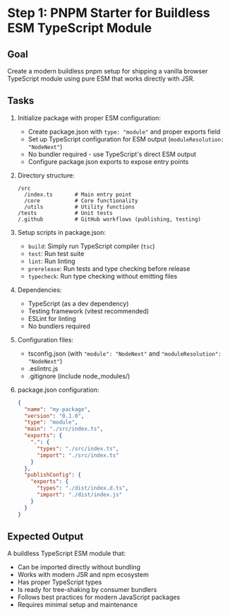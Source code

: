 # Step 1: PNPM Starter for Buildless ESM TypeScript Module

## Goal

Create a modern buildless pnpm setup for shipping a vanilla browser TypeScript module using pure ESM that works directly with JSR.

## Tasks

1. Initialize package with proper ESM configuration:

   - Create package.json with `type: "module"` and proper exports field
   - Set up TypeScript configuration for ESM output (`moduleResolution: "NodeNext"`)
   - No bundler required - use TypeScript's direct ESM output
   - Configure package.json exports to expose entry points

2. Directory structure:

   ```
   /src
     /index.ts       # Main entry point
     /core           # Core functionality
     /utils          # Utility functions
   /tests            # Unit tests
   /.github          # GitHub workflows (publishing, testing)
   ```

3. Setup scripts in package.json:

   - `build`: Simply run TypeScript compiler (`tsc`)
   - `test`: Run test suite
   - `lint`: Run linting
   - `prerelease`: Run tests and type checking before release
   - `typecheck`: Run type checking without emitting files

4. Dependencies:

   - TypeScript (as a dev dependency)
   - Testing framework (vitest recommended)
   - ESLint for linting
   - No bundlers required

5. Configuration files:

   - tsconfig.json (with `"module": "NodeNext"` and `"moduleResolution": "NodeNext"`)
   - .eslintrc.js
   - .gitignore (include node_modules/)

6. package.json configuration:
   ```json
   {
     "name": "my-package",
     "version": "0.1.0",
     "type": "module",
     "main": "./src/index.ts",
     "exports": {
       ".": {
         "types": "./src/index.ts",
         "import": "./src/index.ts"
       }
     },
     "publishConfig": {
       "exports": {
         "types": "./dist/index.d.ts",
         "import": "./dist/index.js"
       }
     }
   }
   ```

## Expected Output

A buildless TypeScript ESM module that:

- Can be imported directly without bundling
- Works with modern JSR and npm ecosystem
- Has proper TypeScript types
- Is ready for tree-shaking by consumer bundlers
- Follows best practices for modern JavaScript packages
- Requires minimal setup and maintenance
